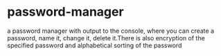 # password-manager
a password manager with output to the console, where you can create a password, name it, change it, delete it.There is also encryption of the specified password and alphabetical sorting of the password
